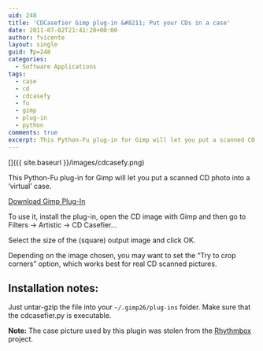 ```yaml
---
uid: 248
title: 'CDCasefier Gimp plug-in &#8211; Put your CDs in a case'
date: 2011-07-02T21:41:20+00:00
author: fvicente
layout: single
guid: ?p=248
categories:
  - Software Applications
tags:
  - case
  - cd
  - cdcasefy
  - fu
  - gimp
  - plug-in
  - python
comments: true
excerpt: This Python-Fu plug-in for Gimp will let you put a scanned CD photo into a virtual case
---
```

[<img src="{{ site.baseurl }}/images/cdcasefy.png" alt="" title="cdcasefy"/>]({{ site.baseurl }}/images/cdcasefy.png)

This Python-Fu plug-in for Gimp will let you put a scanned CD photo into a &#8216;virtual&#8217; case.

<a title="Download cdcasefier.tar.gz" markdown="0" href="{{ site.baseurl }}/files/cdcasefier.tar.gz" class="btn">Download Gimp Plug-In</a>

<!--more-->

To use it, install the plug-in, open the CD image with Gimp and then go to Filters -> Artistic -> CD Casefier&#8230;

Select the size of the (square) output image and click OK.

Depending on the image chosen, you may want to set the &#8220;Try to crop corners&#8221; option, which works best for real CD scanned pictures.

## Installation notes:

Just untar-gzip the file into your `~/.gimp26/plug-ins` folder. Make sure that the cdcasefier.py is executable.

**Note:** The case picture used by this plugin was stolen from the [Rhythmbox](https://wiki.gnome.org/Apps/Rhythmbox) project.
